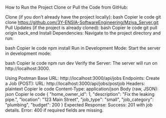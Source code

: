 How to Run the Project
Clone or Pull the Code from GitHub:

Clone (if you don’t already have the project locally):
bash
Copier le code
git clone https://github.com/3Y-ENSIA-SoftwareEngineering/Mziya_Server.git
Pull Updates (if the project is already cloned):
bash
Copier le code
git pull origin back_end
Install Dependencies: Navigate to the project directory and run:

bash
Copier le code
npm install
Run in Development Mode: Start the server in development mode:

bash
Copier le code
npm run dev
Verify the Server: The server will run on http://localhost:3000.

Using Postman
Base URL:
http://localhost:3000/api/jobs
Endpoints:
Create a Job (POST):
URL: http://localhost:3000/api/jobs/postjob
Headers:
plaintext
Copier le code
Content-Type: application/json
Body (raw, JSON):
json
Copier le code
{
  "home_owner_id": 1,
  "description": "Fix the leaking pipe.",
  "location": "123 Main Street",
  "job_type": "small",
  "job_category": "plumbing",
  "budget": 200
}
Expected Response:
Success: 201 with job details.
Error: 400 if required fields are missing.